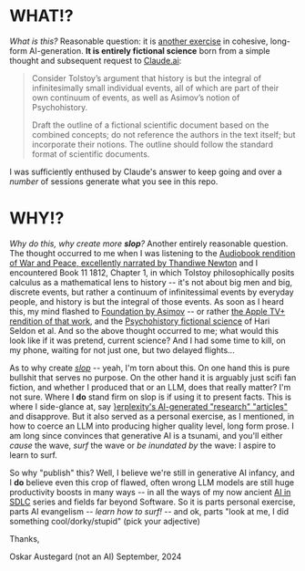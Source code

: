 # WHAT⁉️
_What is this?_  Reasonable question: it is [another exercise](https://austegard.com/AI-in-SDLC/) in cohesive, long-form AI-generation. **It is entirely fictional science** born from a simple thought and subsequent request to [Claude.ai](https://claude.ai):

> Consider Tolstoy’s argument that history is but the integral of infinitesimally small individual events, all of which are part of their own continuum of events, as well as Asimov’s notion of Psychohistory.
>
> Draft the outline of a fictional scientific document based on the combined concepts; do not reference the authors in the text itself; but incorporate their notions. The outline should follow the standard format of scientific documents.

I was sufficiently enthused by Claude's answer to keep going and over a _number_ of sessions generate what you see in this repo.  

# WHY⁉️
_Why do this, why create more **slop**?_ Another entirely reasonable question.  The thought occurred to me when I was listening to the [Audiobook rendition of War and Peace, excellently narrated by Thandiwe Newton](https://www.audible.com/pd/War-and-Peace-Audiobook/B095TS6LLR) and I encountered Book 11 1812, Chapter 1, in which Tolstoy philosophically posits calculus as a mathematical lens to history -- it's not about big men and big, discrete events, but rather a continuum of infinitessimal events by everyday people, and history is but the integral of those events.  As soon as I heard this, my mind flashed to [Foundation by Asimov](https://en.wikipedia.org/wiki/Foundation_(book_series)) -- or rather [the Apple TV+ rendition of that work](https://en.wikipedia.org/wiki/Foundation_(TV_series)), and the [Psychohistory fictional science](https://en.wikipedia.org/wiki/Psychohistory_(fictional_science)) of Hari Seldon et al. And so the above thought occurred to me; what would this look like if it was pretend, current science?  And I had some time to kill, on my phone, waiting for not just one, but two delayed flights...

As to why create [_slop_](https://simonwillison.net/2024/May/8/slop/) -- yeah, I'm torn about this.  On one hand this is pure bullshit that serves no purpose. On the other hand it is arguably just scifi fan fiction, and whether I produced that or an LLM, does that really matter? I'm not sure. Where I **do** stand firm on slop is if using it to present facts.  This is where I side-glance at, say [}erplexity's AI-generated "research" "articles"](https://www.perplexity.ai/discover) and disapprove.
But it also served as a personal exercise, as I mentioned, in how to coerce an LLM into producing higher quality level, long form prose. I am long since convinces that generative AI is a tsunami, and you'll either _cause_ the wave, _surf_ the wave or _be inundated by_ the wave: I aspire to learn to surf.

So why "publish" this?  Well, I believe we're still in generative AI infancy, and I **do** believe even this crop of flawed, often wrong LLM models are still huge productivity boosts in many ways -- in all the ways of my now ancient [AI in SDLC](https://austegard.com/AI-in-SDLC/) series and fields far beyond Software.  So it is parts personal exercise, parts AI evangelism -- _learn how to surf!_ -- and ok, parts "look at me, I did something cool/dorky/stupid" (pick your adjective)

Thanks,

Oskar Austegard (not an AI)
September, 2024
